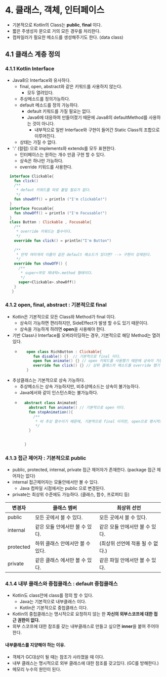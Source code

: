 # 4. 클래스, 객체, 인터페이스
- 기본적으로 Kotlin의 Class는 **public**, **final** 이다.
- 짧은 주생성자 문으로 거의 모든 경우를 처리한다.
- 컴파일러가 필요한 메소드를 생성해주기도 한다. (data class)


## 4.1 클래스 계층 정의

### 4.1.1 Kotlin Interface
- Java8으 Interface와 유사하다. 
  - final, open, abstract와 같은 키워드를 사용하지 않는다.
    - 모두 열려있다.     
  - 추상메소드를 정의가능하다.
  - default 메소드를 정의 가능하다.
    - default 키워드를 가질 필요는 없다.
    - Java6에 대응하여 만들어졌기 때문에 Java8의 defaultMethod를 사용하는 것이 아니다.
      - 내부적으로 일반 Interface와 구현이 들어간 Static Class의 조합으로 이루어진다.
  - 상태는 가질 수 없다.
- ':' (컬럼) 으로 implements와  extends를 모두 표현한다.
  - 인터페이스는 원하는 개수 만큼 구현 할 수 있다.
  - 상속은 하나만 가능하다.
  - override 키워드를 사용한다.
```kotlin
  interface Clickable{
    fun click()
    /**
     * defaut 키워드를 따로 붙일 필요가 없다.
     */
    fun showOff() = println ("I'm clickable!") 
  }
  interface Focusable{
    fun showOff() = println ("I'm Focusable!")
  }
  class Button : Clickable , Focusable{
    /**
     * override 키워드는 필수이다.
     */
    override fun click() = println("I'm Button")
    
    /**
     * 만약 여러개의 이름이 같은 default 메소드가 있다면? --> 구현이 강제된다.
     */
    override fun showOfF() {
      /**
       * super<부모 제네릭>.method 형태이다.
       */
      super<Clickable>.showOff()
    }
   }
```

### 4.1.2 open, final, abstract : 기본적으로 final
- Kotlin은 기본적으로 모든 Class와 Method가 final 이다.
  - 상속이 가능하면 편리하지만, SideEffect가 발생 할 수도 있기 때문이다.
  - 상속을 가능하게 하려면 **open**을 사용해야 한다.
- 기반 Class나 Interface를 오버라이딩하는 경우, 기본적으로 해당 Method는 열려있다.
  - ```kotlin
       open class RichButton : Clickable{
          fun disable() {}  // 기본적으로 final 이다.
          open fun animate() {} // open 키워드를 사용했기 때문에 상속이 가능하다.
          override fun click() {} // 상위 클래스의 메소드를 override 했기 때문에, 열려있다. (제한 하려면 final 키워드를 앞에 사용하자)
       }
    ```
- 추상클래스는 기본적으로 상속 가능하다.
  - 추상메소드는 상속 가능하지만, 비추상메소드는 상속이 불가능하다.
  - Java에서와 같이 인스턴스화는 불가능하다.
  - ```kotlin
      abstract class Animated{
        abstract fun animate() // 기본적으로 open 이다.
        fun stopAnimation(){
          /**
           * 비 추상 함수이기 때문에, 기본적으로 final 이지만, open으로 명시적으로 열 수 있다.
           */
        }
        
       
      }
    ```
### 4.1.3 접근 제어자 : 기본적으로 public 
- public, protected, internal, private 접근 제어자가 존재한다. (package 접근 제어자는 없다)
- internal 접근제어자는 모듈안에서만 볼 수 있다.
  - Java 컴파일 시점에서는 public 으로 변경된다.
- private는 최상위 수준에도 가능하다. (클래스, 함수, 프로퍼티 등)
 
|변경자|클래스 멤버|최상위 선언|
|------|------------------|-----------------|
|public|모든 곳에서 볼 수 있다.|모든 곳에서 볼 수 있다.|
|internal|같은 모듈 안에서만 볼 수 있다.|같은 모듈 안에서만 볼 수 있다.|
|protected|하위 클래스 안에서만 볼 수 있다.|(최상위 선언에 적용 될 수 없다.)|
|private  |같은 클래스 에서만 볼 수 있다.| 같은 파일 안에서만 볼 수 있다.|

### 4.1.4 내부 클래스와 중첩클래스 : default 중첩클래스
- Kotlin도 class안에 class를 정의 할 수 있다.
  - Java는 기본적으로 내부클래스 이다.
  - Kotlin은 기본적으로 중첩클래스 이다.
- Kotlin의 중첩클래스는 명시적으로 요청하지 않는 한 **자신의 외부스코프에 대한 접근 권한이 없다.**
- 외부 스코프에 대한 참조를 갖는 내부클래스로 만들고 싶으면 **inner**을 붙여 주어야 한다.

#### 내부클래스를 지양해야 하는 이유.
- 객체가 GC대상이 될 때는 참조가 사라졌을 때 이다.
- 내부 클래스는 명시적으로 외부 클래스에 대한 참조를 갖고있다. (GC를 방해한다.)
- 메모리 누수의 원인이 된다.
